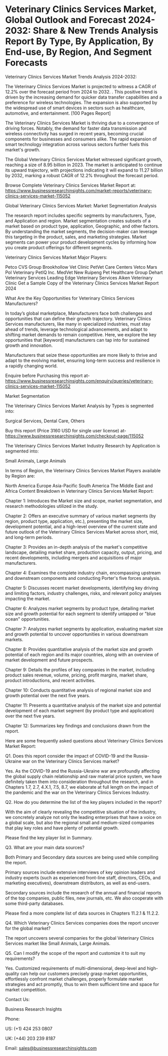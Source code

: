 <h1>Veterinary Clinics Services Market, Global Outlook and Forecast 2024-2032: Share & New Trends Analysis Report By Type, By Application, By End-use, By Region, And Segment Forecasts</h1>  

Veterinary Clinics Services Market Trends Analysis 2024-2032:

The Veterinary Clinics Services Market is projected to witness a CAGR of 12.2% over the forecast period from 2024 to 2032. . This positive trend is driven by the increasing demand for quicker data transfer capabilities and a preference for wireless technologies. The expansion is also supported by the widespread use of smart devices in sectors such as healthcare, automotive, and entertainment. [100 Pages Report]

The Veterinary Clinics Services Market is thriving due to a convergence of driving forces. Notably, the demand for faster data transmission and wireless connectivity has surged in recent years, becoming crucial components for businesses and consumers alike. The rapid expansion of smart technology integration across various sectors further fuels this market's growth.

The Global Veterinary Clinics Services Market witnessed significant growth, reaching a size of 8.95 billion in 2023. The market is anticipated to continue its upward trajectory, with projections indicating it will expand to 11.27 billion by 2032, marking a robust CAGR of 12.2% throughout the forecast period.

Browse Complete Veterinary Clinics Services Market Report at: https://www.businessresearchinsights.com/market-reports/veterinary-clinics-services-market-115052

Global Veterinary Clinics Services Market: Market Segmentation Analysis

The research report includes specific segments by manufacturers, Type, and Application and region. Market segmentation creates subsets of a market based on product type, application, Geographic, and other factors. By understanding the market segments, the decision-maker can leverage this targeting in the product, sales, and marketing strategies. Market segments can power your product development cycles by informing how you create product offerings for different segments.

Veterinary Clinics Services Market Major Players:

Petco
CVS Group
Brookhollow Vet Clinic
PetVet Care Centers
Vetco
Mars
Pol Veterinary
PetIQ
Inc.
MedVet
New Ruipeng Pet Healthcare Group
Dehart Veterinary Services
Leading Edge Veterinary Services
Aiken Veterinary Clinic
Get a Sample Copy of the Veterinary Clinics Services Market Report 2024

What Are the Key Opportunities for Veterinary Clinics Services Manufacturers?

In today’s global marketplace, Manufacturers face both challenges and opportunities that can define their growth trajectory. Veterinary Clinics Services manufacturers, like many in specialized industries, must stay ahead of trends, leverage technological advancements, and adapt to shifting market demands to remain competitive. Here, we explore the key opportunities that [keyword] manufacturers can tap into for sustained growth and innovation.

Manufacturers that seize these opportunities are more likely to thrive and adapt to the evolving market, ensuring long-term success and resilience in a rapidly changing world.

Enquire before Purchasing this report at- https://www.businessresearchinsights.com/enquiry/queries/veterinary-clinics-services-market-115052

Market Segmentation

 

The Veterinary Clinics Services Market Analysis by Types is segmented into:

Surgical Services, Dental Care, Others

 

Buy this report (Price 3160 USD for single user license) at- https://www.businessresearchinsights.com/checkout-page/115052

The Veterinary Clinics Services Market Industry Research by Application is segmented into:

Small Animals, Large Animals

 

In terms of Region, the Veterinary Clinics Services Market Players available by Region are:

North America
Europe
Asia-Pacific
South America
The Middle East and Africa
Content Breakdown in Veterinary Clinics Services Market Report:

Chapter 1: Introduces the Market size and scope, market segmentation, and research methodologies utilized in the study.

Chapter 2: Offers an executive summary of various market segments (by region, product type, application, etc.), presenting the market size, development potential, and a high-level overview of the current state and future outlook of the Veterinary Clinics Services Market across short, mid, and long-term periods.

Chapter 3: Provides an in-depth analysis of the market's competitive landscape, detailing market share, production capacity, output, pricing, and recent developments, including mergers and acquisitions of major manufacturers.

Chapter 4: Examines the complete industry chain, encompassing upstream and downstream components and conducting Porter's five forces analysis.

Chapter 5: Discusses recent market developments, identifying key driving and limiting factors, industry challenges, risks, and relevant policy analyses impacting the market.

Chapter 6: Analyzes market segments by product type, detailing market size and growth potential for each segment to identify untapped or "blue ocean" opportunities.

Chapter 7: Analyzes market segments by application, evaluating market size and growth potential to uncover opportunities in various downstream markets.

Chapter 8: Provides quantitative analysis of the market size and growth potential of each region and its major countries, along with an overview of market development and future prospects.

Chapter 9: Details the profiles of key companies in the market, including product sales revenue, volume, pricing, profit margins, market share, product introductions, and recent activities.

Chapter 10: Conducts quantitative analysis of regional market size and growth potential over the next five years.

Chapter 11: Presents a quantitative analysis of the market size and potential development of each market segment (by product type and application) over the next five years.

Chapter 12: Summarizes key findings and conclusions drawn from the report.

Here are some frequently asked questions about Veterinary Clinics Services Market Report:

Q1. Does this report consider the impact of COVID-19 and the Russia-Ukraine war on the Veterinary Clinics Services market?

Yes. As the COVID-19 and the Russia-Ukraine war are profoundly affecting the global supply chain relationship and raw material price system, we have definitely taken them into consideration throughout the research, and in Chapters 1.7, 2.7, 4.X.1, 7.5, 8.7, we elaborate at full length on the impact of the pandemic and the war on the Veterinary Clinics Services Industry.

Q2. How do you determine the list of the key players included in the report?

With the aim of clearly revealing the competitive situation of the industry, we concretely analyze not only the leading enterprises that have a voice on a global scale, but also the regional small and medium-sized companies that play key roles and have plenty of potential growth.

Please find the key player list in Summary.

Q3. What are your main data sources?

Both Primary and Secondary data sources are being used while compiling the report.

Primary sources include extensive interviews of key opinion leaders and industry experts (such as experienced front-line staff, directors, CEOs, and marketing executives), downstream distributors, as well as end-users.

Secondary sources include the research of the annual and financial reports of the top companies, public files, new journals, etc. We also cooperate with some third-party databases.

Please find a more complete list of data sources in Chapters 11.2.1 & 11.2.2.

Q4. Which Veterinary Clinics Services companies does the report uncover for the global market?

The report uncovers several companies for the global Veterinary Clinics Services market like Small Animals, Large Animals.

Q5. Can I modify the scope of the report and customize it to suit my requirements?

Yes. Customized requirements of multi-dimensional, deep-level and high-quality can help our customers precisely grasp market opportunities, effortlessly confront market challenges, properly formulate market strategies and act promptly, thus to win them sufficient time and space for market competition.

Contact Us: 

Business Research Insights

Phone:

US: (+1) 424 253 0807

UK: (+44) 203 239 8187

Email: sales@businessresearchinsights.com
